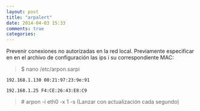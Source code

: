```yaml
---
layout: post
title: "arpalert"
date: 2014-04-03 15:33
comments: true
categories: 
---
```

Prevenir conexiones no autorizadas en la red local. Previamente especificar en en el archivo de configuración las ips i su correspondiente MAC:

>$ nano  /etc/arpon.sarpi

	192.168.1.130 00:21:97:23:9e:91

	192.168.1.25 F4:CE:26:43:E8:C9

>\# arpon -i eth0 -x 1 -s (Lanzar con actualización cada segundo)

